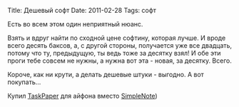 Title: Дешевый софт
Date: 2011-02-28
Tags: софт

<div class="text"><p>Есть во всем этом один неприятный нюанс.</p>
<p>Взять и вдруг найти по сходной цене софтину, которая лучше. И вроде всего десять баксов, а, с другой стороны, получается уже все двадцать, потому что ту, предыдущую, ты ведь тоже за десятку взял! И обе эти проги тебе совсем не нужны, а нужна вот эта - новая, за десятку. Всего.</p>
<p>Короче, как ни крути, а делать дешевые штуки - выгодно. А вот покупать...</p>
<p>Купил <a href="http://www.hogbaysoftware.com/products/taskpaper">TaskPaper</a> для айфона вместо <a href="http://simplenoteapp.com/">SimpleNote</a>)</p></div>